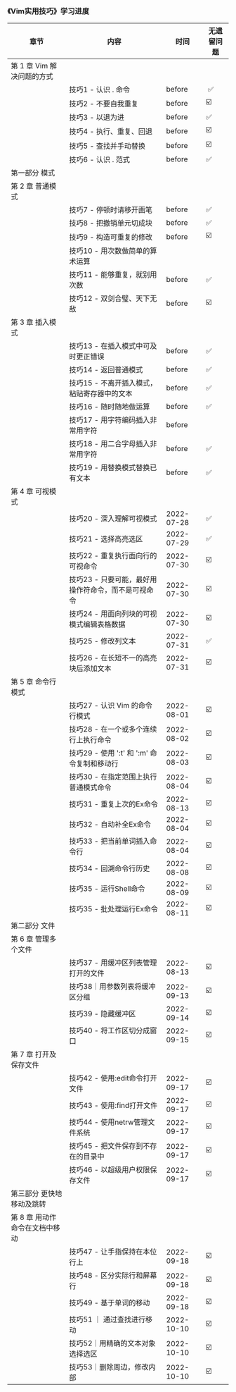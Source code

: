 ### 《Vim实用技巧》学习进度

| 章节                | 内容                                                | 时间             | 无遗留问题 |
|-------------------| --------------------------------------------------- |----------------|-------|
| 第 1 章 Vim 解决问题的方式 |                                                     |                |       |
|                   | 技巧1 - 认识 . 命令                                 | before         | ️ ✅   |
|                   | 技巧2 - 不要自我重复                                | before         | ☑️    |
|                   | 技巧3 - 以退为进                                    | before         | ✅     |
|                   | 技巧4 - 执行、重复、回退                            | before         | ☑️    |
|                   | 技巧5 - 查找并手动替换                              | before         | ☑️    |
|                   | 技巧6 - 认识 . 范式                                 | before         | ✅     |
| 第一部分 模式           |                                                     |                |       |
| 第 2 章 普通模式        |                                                     |                |       |
|                   | 技巧7 - 停顿时请移开画笔                            | before         | ✅     |
|                   | 技巧8 - 把撤销单元切成块                            | before         | ✅     |
|                   | 技巧9 - 构造可重复的修改                            | before         | ☑️    |
|                   | 技巧10 - 用次数做简单的算术运算                     |                |       |
|                   | 技巧11 - 能够重复，就别用次数                       | before         | ✅️    |
|                   | 技巧12 - 双剑合璧、天下无敌                         | before         | ☑️    |
| 第 3 章 插入模式        |                                                     |                |       |
|                   | 技巧13 - 在插入模式中可及时更正错误                 | before         | ✅     |
|                   | 技巧14 - 返回普通模式                               | before         | ✅     |
|                   | 技巧15 - 不离开插入模式，粘贴寄存器中的文本         | before         | ✅     |
|                   | 技巧16 - 随时随地做运算                             | before         | ✅     |
|                   | 技巧17 - 用字符编码插入非常用字符                   | before         |       |
|                   | 技巧18 - 用二合字母插入非常用字符                   | before         | ✅     |
|                   | 技巧19 - 用替换模式替换已有文本                     | before         | ✅     |
| 第 4 章 可视模式        |                                                     |                |       |
|                   | 技巧20 - 深入理解可视模式                           | 2022-07-28     | ✅     |
|                   | 技巧21 - 选择高亮选区                               | 2022-07-29     | ✅     |
|                   | 技巧22 - 重复执行面向行的可视命令                   | 2022-07-30     | ☑️    |
|                   | 技巧23 - 只要可能，最好用操作符命令，而不是可视命令 | 2022-07-30     | ☑️    |
|                   | 技巧24 - 用面向列块的可视模式编辑表格数据           | 2022-07-30     | ☑️    |
|                   | 技巧25 - 修改列文本                                 | 2022-07-31     | ✅️    |
|                   | 技巧26 - 在长短不一的高亮块后添加文本               | 2022-07-31     | ☑️    |
| 第 5 章 命令行模式       |                                                     |                | ️     |
|                   | 技巧27 - 认识 Vim 的命令行模式                      | 2022-08-01     | ☑️    |
|                   | 技巧28 - 在一个或多个连续行上执行命令               | 2022-08-02     | ☑️    |
|                   | 技巧29 - 使用 ':t' 和 ':m' 命令复制和移动行         | 2022-08-03     | ☑️    |
|                   | 技巧30 - 在指定范围上执行普通模式命令               | 2022-08-04     | ☑️    |
|                   | 技巧31 - 重复上次的Ex命令                           | 2022-08-13 |  ☑️   |
|                   | 技巧32 - 自动补全Ex命令                             | 2022-08-04     | ☑️    |
|                   | 技巧33 - 把当前单词插入命令行                       | 2022-08-04     | ☑️    |
|                   | 技巧34 - 回溯命令行历史                             | 2022-08-08     | ☑️    |
|                   | 技巧35 - 运行Shell命令                              | 2022-08-09     | ☑️    |
|                   | 技巧35 - 批处理运行Ex命令                           | 2022-08-11     | ☑️    |
| 第二部分 文件           |                                                     |                |       |
| 第 6 章 管理多个文件      |                                                     |                |       |
|                   | 技巧37 - 用缓冲区列表管理打开的文件                 | 2022-08-13     | ☑️    |
|                   | 技巧38｜用参数列表将缓冲区分组 | 2022-09-13 | ️☑️ |
|                   | 技巧39 - 隐藏缓冲区 | 2022-09-14 | ️☑️ |
|                   | 技巧40 - 将工作区切分成窗口 | 2022-09-15 | ️☑️ |
| 第 7 章 打开及保存文件     |                                                     |                |       |
|                   | 技巧42 - 使用:edit命令打开文件 | 2022-09-17 | ️☑️ |
|                   | 技巧43 - 使用:find打开文件 | 2022-09-17 | ️☑️ |
|                   | 技巧44 - 使用netrw管理文件系统 | 2022-09-17 | ️☑️ |
|                   | 技巧45 - 把文件保存到不存在的目录中 | 2022-09-17 | ️☑️ |
|                   | 技巧46 - 以超级用户权限保存文件 | 2022-09-17 | ️☑️ |
| 第三部分 更快地移动及跳转     |                                                     |                |       |
| 第 8 章 用动作命令在文档中移动 |                                                     |                |       |
|                   | 技巧47 - 让手指保持在本位行上 | 2022-09-18 | ️☑️ |
|                   | 技巧48 - 区分实际行和屏幕行 | 2022-09-18 | ️☑️ |
| | 技巧49 - 基于单词的移动 | 2022-09-18 | ️☑️ |
| | 技巧51 ｜ 通过查找进行移动 | 2022-10-10 | ️☑️ |
| | 技巧52｜用精确的文本对象选择选区 | 2022-10-10 | ️☑️ |
| | 技巧53｜删除周边，修改内部 | 2022-10-10 | ️☑️ |

